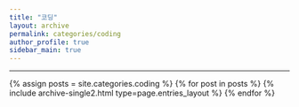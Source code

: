 ```yaml
---
title: "코딩"
layout: archive
permalink: categories/coding
author_profile: true
sidebar_main: true
---
```


<!-- 공백이 포함되어 있는 카테고리 이름의 경우 site.categories.['a b c'] 이런식으로! -->

***

{% assign posts = site.categories.coding %}
{% for post in posts %} {% include archive-single2.html type=page.entries_layout %} {% endfor %}